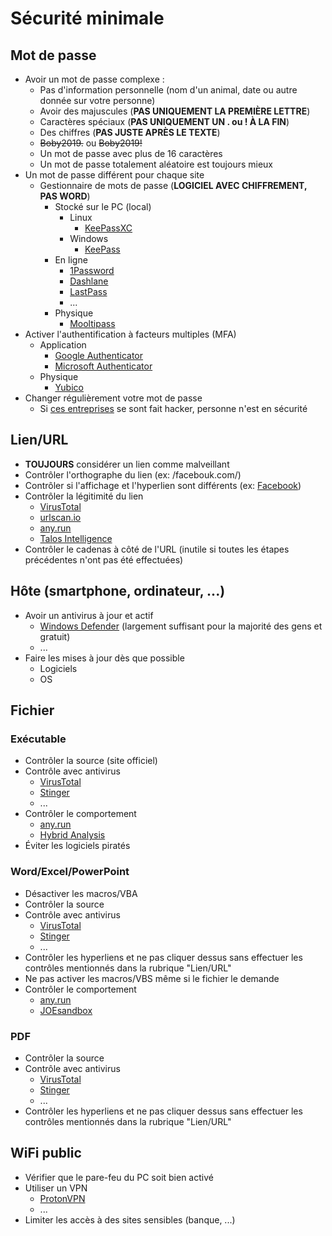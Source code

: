 # Sécurité minimale

## Mot de passe
- Avoir un mot de passe complexe :
    - Pas d'information personnelle (nom d'un animal, date ou autre donnée sur votre personne)
    - Avoir des majuscules (**PAS UNIQUEMENT LA PREMIÈRE LETTRE**)
    - Caractères spéciaux (**PAS UNIQUEMENT UN . ou ! À LA FIN**)
    - Des chiffres (**PAS JUSTE APRÈS LE TEXTE**)
    - ~~Boby2019.~~ ou ~~Boby2019!~~
    - Un mot de passe avec plus de 16 caractères
    - Un mot de passe totalement aléatoire est toujours mieux
- Un mot de passe différent pour chaque site
    - Gestionnaire de mots de passe (**LOGICIEL AVEC CHIFFREMENT, PAS WORD**)
        - Stocké sur le PC (local)
            - Linux
                - [KeePassXC](https://keepassxc.org/)
            - Windows
                - [KeePass](https://keepass.info/)
        - En ligne
            - [1Password](https://1password.com/)
            - [Dashlane](https://www.dashlane.com/)
            - [LastPass](https://www.lastpass.com/)
            - ...
        - Physique
            - [Mooltipass](https://www.themooltipass.com/)
- Activer l'authentification à facteurs multiples (MFA)
    - Application
        - [Google Authenticator](https://support.google.com/accounts/answer/1066447?co=GENIE.Platform%3DAndroid&hl=fr)
        - [Microsoft Authenticator](https://www.microsoft.com/fr-fr/account/authenticator)
    - Physique
        - [Yubico](https://www.yubico.com/)
- Changer régulièrement votre mot de passe
    - Si [ces entreprises](https://en.wikipedia.org/wiki/List_of_data_breaches) se sont fait hacker, personne n'est en sécurité

## Lien/URL
- **TOUJOURS** considérer un lien comme malveillant
- Contrôler l'orthographe du lien (ex: /facebouk.com/)
- Contrôler si l'affichage et l'hyperlien sont différents (ex: [Facebook](https://google.com))
- Contrôler la légitimité du lien
    - [VirusTotal](https://virustotal.com/)
    - [urlscan.io](https://urlscan.io)
    - [any.run](https://any.run)
    - [Talos Intelligence](https://talosintelligence.com)
- Contrôler le cadenas à côté de l'URL (inutile si toutes les étapes précédentes n'ont pas été effectuées)

## Hôte (smartphone, ordinateur, ...)
- Avoir un antivirus à jour et actif
    - [Windows Defender](https://www.microsoft.com/fr-ch/windows/comprehensive-security) (largement suffisant pour la majorité des gens et gratuit)
    - ...
- Faire les mises à jour dès que possible
    - Logiciels
    - OS

## Fichier
### Exécutable
- Contrôler la source (site officiel)
- Contrôle avec antivirus
    - [VirusTotal](https://virustotal.com/)
    - [Stinger](https://www.mcafee.com/enterprise/fr-fr/downloads/free-tools/stinger.html)
    - ...
- Contrôler le comportement
    - [any.run](https://any.run)
    - [Hybrid Analysis](https://www.hybrid-analysis.com)
- Éviter les logiciels piratés

### Word/Excel/PowerPoint
- Désactiver les macros/VBA
- Contrôler la source
- Contrôle avec antivirus
    - [VirusTotal](https://virustotal.com/)
    - [Stinger](https://www.mcafee.com/enterprise/fr-fr/downloads/free-tools/stinger.html)
    - ...
- Contrôler les hyperliens et ne pas cliquer dessus sans effectuer les contrôles mentionnés dans la rubrique "Lien/URL"
- Ne pas activer les macros/VBS même si le fichier le demande
- Contrôler le comportement
    - [any.run](https://any.run/)
    - [JOEsandbox](https://www.joesandbox.com/#windows)

### PDF
- Contrôler la source
- Contrôle avec antivirus
    - [VirusTotal](https://virustotal.com/)
    - [Stinger](https://www.mcafee.com/enterprise/fr-fr/downloads/free-tools/stinger.html)
    - ...
- Contrôler les hyperliens et ne pas cliquer dessus sans effectuer les contrôles mentionnés dans la rubrique "Lien/URL"

## WiFi public
- Vérifier que le pare-feu du PC soit bien activé
- Utiliser un VPN
    - [ProtonVPN](https://protonvpn.com)
    - ...
- Limiter les accès à des sites sensibles (banque, ...)

